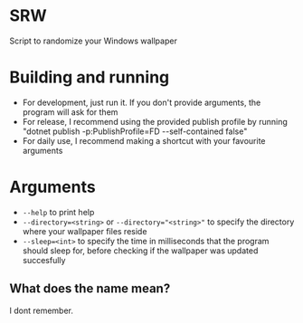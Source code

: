 # SRW
Script to randomize your Windows wallpaper

# Building and running
- For development, just run it. If you don't provide arguments, the program will ask for them
- For release, I recommend using the provided publish profile by running "dotnet publish -p:PublishProfile=FD --self-contained false"
- For daily use, I recommend making a shortcut with your favourite arguments

# Arguments
- `--help` to print help
- `--directory=<string>` or `--directory="<string>"` to specify the directory where your wallpaper files reside
- `--sleep=<int>` to specify the time in milliseconds that the program should sleep for, before checking if the wallpaper was updated succesfully

## What does the name mean?
I dont remember.
